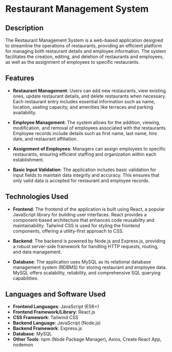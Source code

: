 # Restaurant Management System

## Description

The Restaurant Management System is a web-based application designed to streamline the operations of restaurants, providing an efficient platform for managing both restaurant details and employee information. The system facilitates the creation, editing, and deletion of restaurants and employees, as well as the assignment of employees to specific restaurants.

## Features

- **Restaurant Management**: Users can add new restaurants, view existing ones, update restaurant details, and delete restaurants when necessary. Each restaurant entry includes essential information such as name, location, seating capacity, and amenities like terraces and parking availability.

- **Employee Management**: The system allows for the addition, viewing, modification, and removal of employees associated with the restaurants. Employee records include details such as first name, last name, hire date, and restaurant affiliation.

- **Assignment of Employees**: Managers can assign employees to specific restaurants, ensuring efficient staffing and organization within each establishment.

- **Basic Input Validation**: The application includes basic validation for input fields to maintain data integrity and accuracy. This ensures that only valid data is accepted for restaurant and employee records.

## Technologies Used

- **Frontend**: The frontend of the application is built using React, a popular JavaScript library for building user interfaces. React provides a component-based architecture that enhances code reusability and maintainability. Tailwind CSS is used for styling the frontend components, offering a utility-first approach to CSS.

- **Backend**: The backend is powered by Node.js and Express.js, providing a robust server-side framework for handling HTTP requests, routing, and data management.

- **Database**: The application uses MySQL as its relational database management system (RDBMS) for storing restaurant and employee data. MySQL offers scalability, reliability, and comprehensive SQL querying capabilities.

## Languages and Software Used

- **Frontend Languages**: JavaScript (ES6+)
- **Frontend Framework/Library**: React.js
- **CSS Framework**: Tailwind CSS
- **Backend Language**: JavaScript (Node.js)
- **Backend Framework**: Express.js
- **Database**: MySQL
- **Other Tools**: npm (Node Package Manager), Axios, Create React App, nodemon








